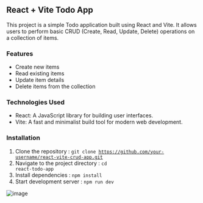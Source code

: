 ## React + Vite Todo App
This project is a simple Todo application built using React and Vite. It allows users to perform basic CRUD (Create, Read, Update, Delete) operations on a collection of items.

### Features
- Create new items
- Read existing items
- Update item details
- Delete items from the collection

### Technologies Used
- React: A JavaScript library for building user interfaces.
- Vite: A fast and minimalist build tool for modern web development.

### Installation
1. Clone the repository : <code>git clone https://github.com/your-username/react-vite-crud-app.git</code>
2. Navigate to the project directory : <code>cd react-todo-app</code>
3. Install dependencies : <code>npm install</code>
4. Start development server : <code>npm run dev</code>

![image](https://github.com/akbarshapr/react-todo-app/assets/102457528/d517f7f1-6194-4f3c-8497-6616724f80bd)

